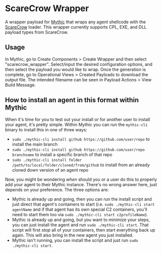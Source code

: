 # ScareCrow Wrapper
A wrapper payload for [Mythic](https://github.com/its-a-feature/Mythic) that wraps any agent shellcode with the [ScareCrow](https://github.com/optiv/ScareCrow) loader. This wrapper currently supports CPL, EXE, and DLL payload types from ScareCrow.

## Usage
In Mythic, go to Create Components > Create Wrapper and then select "scarecrow_wrapper". Select/input the desired configuration options, and then select the payload you would like to wrap. Once the generation is complete, go to Operational Views > Created Payloads to download the output file. The intended filename can be seen in Payload Actions > View Build Message.

## How to install an agent in this format within Mythic

When it's time for you to test out your install or for another user to install your agent, it's pretty simple. Within Mythic you can run the `mythic-cli` binary to install this in one of three ways:

* `sudo ./mythic-cli install github https://github.com/user/repo` to install the main branch
* `sudo ./mythic-cli install github https://github.com/user/repo branchname` to install a specific branch of that repo
* `sudo ./mythic-cli install folder /path/to/local/folder/cloned/from/github` to install from an already cloned down version of an agent repo

Now, you might be wondering _when_ should you or a user do this to properly add your agent to their Mythic instance. There's no wrong answer here, just depends on your preference. The three options are:

* Mythic is already up and going, then you can run the install script and just direct that agent's containers to start (i.e. `sudo ./mythic-cli start agentName` and if that agent has its own special C2 containers, you'll need to start them too via `sudo ./mythic-cli start c2profileName`).
* Mythic is already up and going, but you want to minimize your steps, you can just install the agent and run `sudo ./mythic-cli start`. That script will first _stop_ all of your containers, then start everything back up again. This will also bring in the new agent you just installed.
* Mythic isn't running, you can install the script and just run `sudo ./mythic-cli start`. 

